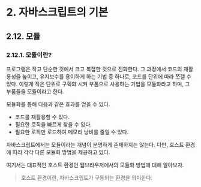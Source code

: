 # 2. 자바스크립트의 기본

## 2.12. 모듈

### 2.12.1. 모듈이란?
프로그램은 작고 단순한 것에서 크고 복잡한 것으로 진화한다. 그 과정에서 코드의 재활용성을 높이고, 유지보수를 용이하게 하는 기법 중 하나로, 코드를 단위에 따라 쪼갤 수 있다.
이렇게 작은 단위로 구획화 시켜 부품으로 사용하는 기법을 모듈화라고 하며, 그 부품들을 모듈이라고 한다.

모듈화를 통해 다음과 같은 효과를 얻을 수 있다.

- 코드를 재활용할 수 있다.
- 필요한 로직을 빠르게 찾을 수 있다.
- 필요한 로직만 로드하여 메모리 낭비를 줄일 수 있다.

자바스크립트에서는 모듈이라는 개념이 분명하게 존재하지는 않는다.
다만, 호스트 환경에 따라 각각 다른 모듈화 방법을 제공하고 있다.

여기서는 대표적인 호스트 환경인 웹브라우저에서의 모듈화 방법에 대해 알아보자.

> 호스트 환경이란, 자바스크립트가 구동되는 환경을 의미한다.
